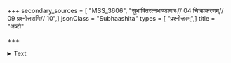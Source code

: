+++
secondary_sources = [ "MSS_3606", "सुभाषितरत्नभाण्डागारः// 04 चित्रप्रकरणम्// 09 प्रश्नोत्तराणि// 10",]
jsonClass = "Subhaashita"
types = [ "प्रश्नोत्तरम्",]
title = "अष्टौ"

+++

<details><summary>Text</summary>

अष्टौ हाटककोटयस्त्रिनवतिर्मुक्ताफलानां तुलाः पञ्चाशन्मधुगन्धमत्तमधुपाः क्रोधोद्धताः सिन्धुराः।  
अश्वानामयुतं प्रपञ्चचतुरं वाराङ्गनानां शतं दत्तं पाण्ड्यनृपेण यौतकमिदं वैतालिकायार्प्यताम्॥
</details>
